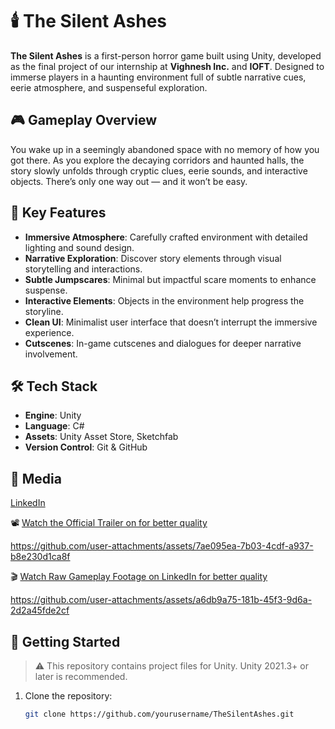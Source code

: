 # 🕯️ The Silent Ashes

**The Silent Ashes** is a first-person horror game built using Unity, developed as the final project of our internship at **Vighnesh Inc.** and **IOFT**. Designed to immerse players in a haunting environment full of subtle narrative cues, eerie atmosphere, and suspenseful exploration.

## 🎮 Gameplay Overview

You wake up in a seemingly abandoned space with no memory of how you got there. As you explore the decaying corridors and haunted halls, the story slowly unfolds through cryptic clues, eerie sounds, and interactive objects. There’s only one way out — and it won’t be easy.

## 🧠 Key Features

- **Immersive Atmosphere**: Carefully crafted environment with detailed lighting and sound design.
- **Narrative Exploration**: Discover story elements through visual storytelling and interactions.
- **Subtle Jumpscares**: Minimal but impactful scare moments to enhance suspense.
- **Interactive Elements**: Objects in the environment help progress the storyline.
- **Clean UI**: Minimalist user interface that doesn’t interrupt the immersive experience.
- **Cutscenes**: In-game cutscenes and dialogues for deeper narrative involvement.

## 🛠️ Tech Stack

- **Engine**: Unity
- **Language**: C#
- **Assets**: Unity Asset Store, Sketchfab
- **Version Control**: Git & GitHub


## 📸 Media

[LinkedIn](www.linkedin.com/in/preettatkari)

📽️ [Watch the Official Trailer on for better quality](https://www.linkedin.com/posts/preettatkari_gamedevelopment-madewithunity-horrorgame-activity-7323017721711874048-P-qC?utm_source=share&utm_medium=member_desktop&rcm=ACoAAE93YwQBhEkmK3Yv3vbawTlddB5LmkfNIH0) 


https://github.com/user-attachments/assets/7ae095ea-7b03-4cdf-a937-b8e230d1ca8f


🎬 [Watch Raw Gameplay Footage on LinkedIn for better quality](https://www.linkedin.com/posts/preettatkari_gamedev-unity3d-indiedev-activity-7323025654646501377-hQMU?utm_source=share&utm_medium=member_desktop&rcm=ACoAAE93YwQBhEkmK3Yv3vbawTlddB5LmkfNIH0)  


https://github.com/user-attachments/assets/a6db9a75-181b-45f3-9d6a-2d2a45fde2cf


## 🚀 Getting Started

> ⚠️ This repository contains project files for Unity. Unity 2021.3+ or later is recommended.

1. Clone the repository:
   ```bash
   git clone https://github.com/yourusername/TheSilentAshes.git
